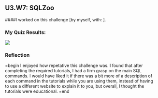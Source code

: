 ## U3.W7: SQLZoo

####I worked on this challenge [by myself, with: ].



### My Quiz Results:

<img src = "imgs/sqlzoo_quiz.jpg"/>





### Reflection

=begin
I enjoyed how repetative this challenge was. I found that after completing the required tutorials, I had a firm grasp on the main SQL commands. I would have liked it if there was a bit more of a description of each command in the tutorials while you are using them, instead of having to use a different website to explain it to you, but overall, I thought the tutorials were educational. 
=end